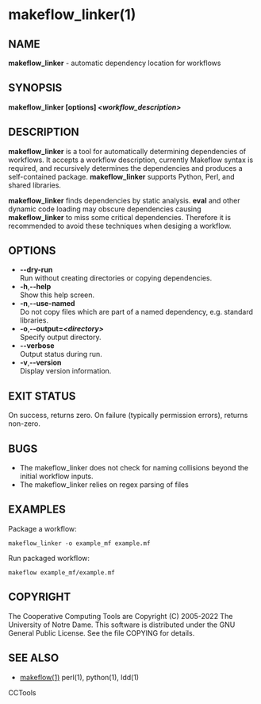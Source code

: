 






















# makeflow_linker(1)

## NAME
**makeflow_linker** - automatic dependency location for workflows

## SYNOPSIS
**makeflow_linker [options] _&lt;workflow_description&gt;_**

## DESCRIPTION
**makeflow_linker** is a tool for automatically determining dependencies of workflows. It accepts a workflow description, currently Makeflow syntax is required, and recursively determines the dependencies and produces a self-contained package. **makeflow_linker** supports Python, Perl, and shared libraries.



**makeflow_linker** finds dependencies by static analysis. **eval** and other dynamic code loading may obscure dependencies causing **makeflow_linker** to miss some critical dependencies. Therefore it is recommended to avoid these techniques when desiging a workflow.

## OPTIONS

- **--dry-run**<br />Run without creating directories or copying dependencies.
- **-h**,**--help**<br />Show this help screen.
- **-n**,**--use-named**<br />Do not copy files which are part of a named dependency, e.g. standard libraries.
- **-o**,**--output=_&lt;directory&gt;_**<br />Specify output directory.
- **--verbose**<br />Output status during run.
- **-v**,**--version**<br />Display version information.


## EXIT STATUS
On success, returns zero. On failure (typically permission errors), returns non-zero.

## BUGS

- The makeflow_linker does not check for naming collisions beyond the initial workflow inputs.
- The makeflow_linker relies on regex parsing of files


## EXAMPLES

Package a workflow:
```
makeflow_linker -o example_mf example.mf
```

Run packaged workflow:
```
makeflow example_mf/example.mf
```

## COPYRIGHT

The Cooperative Computing Tools are Copyright (C) 2005-2022 The University of Notre Dame.  This software is distributed under the GNU General Public License.  See the file COPYING for details.

## SEE ALSO


-  [makeflow(1)](makeflow.md) perl(1), python(1), ldd(1)


CCTools
